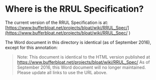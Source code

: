 # Where is the RRUL Specification?

The current version of the RRUL Specification is at: [https://www.bufferbloat.net/projects/bloat/wiki/RRUL_Spec/](https://www.bufferbloat.net/projects/bloat/wiki/RRUL_Spec/
)

The Word document in this directory is identical (as of September 2016), except for this annotation:

> Note: This document is identical to the HTML version published at https://www.bufferbloat.net/projects/bloat/wiki/RRUL_Spec/  As of September 2016, this Word document will no longer maintained. Please update all links to use the URL above.

